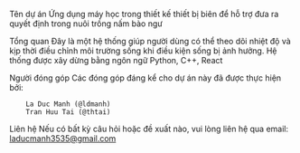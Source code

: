 Tên dự án 
	Ứng dụng máy học trong thiết kế thiết bị biên để hỗ trợ đưa ra quyết định trong nuôi trồng nấm bào ngư

Tổng quan 
	Đây là một hệ thống giúp người dùng có thể theo dõi nhiệt độ và kịp thời điều chỉnh môi trường sống khi điều kiện sống bị ảnh hưởng. Hệ thống được xây dừng bằng ngôn ngữ Python, C++, React 

Người đóng góp 
	Các đóng góp đáng kể cho dự án này đã được thực hiện bởi:

		La Duc Manh (@ldmanh)
		Tran Huu Tai (@thtai)

Liên hệ 
	Nếu có bất kỳ câu hỏi hoặc đề xuất nào, vui lòng liên hệ qua email: laducmanh3535@gmail.com 

